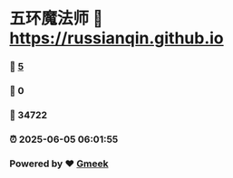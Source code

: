 # 五环魔法师 :link: https://russianqin.github.io 
### :page_facing_up: [5](https://russianqin.github.io/tag.html) 
### :speech_balloon: 0 
### :hibiscus: 34722 
### :alarm_clock: 2025-06-05 06:01:55 
### Powered by :heart: [Gmeek](https://github.com/Meekdai/Gmeek)
